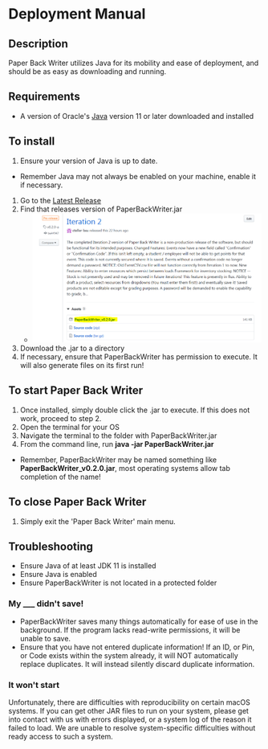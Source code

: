 # Deployment Manual

## **Description**
Paper Back Writer utilizes Java for its mobility and ease of deployment, and should be as easy as downloading and running.

## Requirements
- A version of Oracle's [Java](https://www.oracle.com/technetwork/java/javase/downloads/index.html) version 11 or later downloaded and installed

## To install
1. Ensure your version of Java is up to date.
  * Remember Java may not always be enabled on your machine, enable it if necessary.
1. Go to the [Latest Release](https://github.com/cteller-bsu/PaperBackWriter/releases)
1. Find that releases version of PaperBackWriter.jar
      * ![Example](ImageResources/downloadJar.PNG)
1. Download the .jar to a directory
1. If necessary, ensure that PaperBackWriter has permission to execute. It will also generate files on its first run!

## To start Paper Back Writer
1. Once installed, simply double click the .jar to execute. If this does not work, proceed to step 2.
1. Open the terminal for your OS
1. Navigate the terminal to the folder with PaperBackWriter.jar
1. From the command line, run **java -jar PaperBackWriter.jar**
  * Remember, PaperBackWriter may be named something like **PaperBackWriter_v0.2.0.jar**, most operating systems allow tab completion of the name!

## To close Paper Back Writer
1. Simply exit the 'Paper Back Writer' main menu.

## Troubleshooting
* Ensure Java of at least JDK 11 is installed
* Ensure Java is enabled
* Ensure PaperBackWriter is not located in a protected folder

### My ___ didn't save!
* PaperBackWriter saves many things automatically for ease of use in the background. If the program lacks read-write permissions, it will be unable to save.
* Ensure that you have not entered duplicate information! If an ID, or Pin, or Code exists within the system already, it will NOT automatically replace duplicates. It will instead silently discard duplicate information.

### It won't start
Unfortunately, there are difficulties with reproducibility on certain macOS systems. If you can get other JAR files to run on your system, please get into contact with us with errors displayed, or a system log of the reason it failed to load. We are unable to resolve system-specific difficulties without ready access to such a system.

